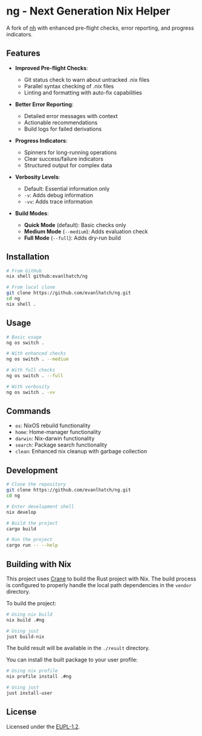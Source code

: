 # ng - Next Generation Nix Helper

A fork of [nh](https://github.com/viperML/nh) with enhanced pre-flight checks, error reporting, and progress indicators.

## Features

- **Improved Pre-flight Checks**:
  - Git status check to warn about untracked .nix files
  - Parallel syntax checking of .nix files
  - Linting and formatting with auto-fix capabilities

- **Better Error Reporting**:
  - Detailed error messages with context
  - Actionable recommendations
  - Build logs for failed derivations

- **Progress Indicators**:
  - Spinners for long-running operations
  - Clear success/failure indicators
  - Structured output for complex data

- **Verbosity Levels**:
  - Default: Essential information only
  - `-v`: Adds debug information
  - `-vv`: Adds trace information

- **Build Modes**:
  - **Quick Mode** (default): Basic checks only
  - **Medium Mode** (`--medium`): Adds evaluation check
  - **Full Mode** (`--full`): Adds dry-run build

## Installation

```sh
# From GitHub
nix shell github:evanlhatch/ng

# From local clone
git clone https://github.com/evanlhatch/ng.git
cd ng
nix shell .
```

## Usage

```sh
# Basic usage
ng os switch .

# With enhanced checks
ng os switch . --medium

# With full checks
ng os switch . --full

# With verbosity
ng os switch . -vv
```

## Commands

- `os`: NixOS rebuild functionality
- `home`: Home-manager functionality
- `darwin`: Nix-darwin functionality
- `search`: Package search functionality
- `clean`: Enhanced nix cleanup with garbage collection

## Development

```sh
# Clone the repository
git clone https://github.com/evanlhatch/ng.git
cd ng

# Enter development shell
nix develop

# Build the project
cargo build

# Run the project
cargo run -- --help
```

## Building with Nix

This project uses [Crane](https://github.com/ipetkov/crane) to build the Rust project with Nix. The build process is configured to properly handle the local path dependencies in the `vendor` directory.

To build the project:

```sh
# Using nix build
nix build .#ng

# Using just
just build-nix
```

The build result will be available in the `./result` directory.

You can install the built package to your user profile:

```sh
# Using nix profile
nix profile install .#ng

# Using just
just install-user
```

## License

Licensed under the [EUPL-1.2](LICENSE).
